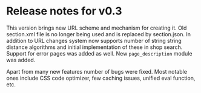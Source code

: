 # Release notes for v0.3

This version brings new URL scheme and mechanism for creating it. Old section.xml file is no longer being used and is replaced by section.json. In addition to URL changes system now supports number of string string distance algorithms and initial implementation of these in shop search. Support for error pages was added as well. New `page_description` module was added.

Apart from many new features number of bugs were fixed. Most notable ones include CSS code optimizer, few caching issues, unified eval function, etc.
